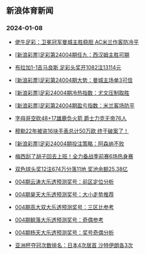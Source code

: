 ## 新浪体育新闻 
### 2024-01-08

+ [佬牛足彩：卫冕冠军曼城主胜稳胆 AC米兰作客防冷平](https://sports.sina.com.cn/l/2024-01-07/doc-inaasink0005493.shtml)

+ [[新浪彩票]足彩第24004期任九：西汉姆主胜可期](https://sports.sina.com.cn/l/2024-01-07/doc-inaascen0118164.shtml)

+ [布拉加1-1吉马良斯 足彩头奖开1082注13114元](https://sports.sina.com.cn/l/2024-01-07/doc-inaascee0789742.shtml)

+ [[新浪彩票]足彩第24004期大势：曼城主场单3可信](https://sports.sina.com.cn/l/2024-01-07/doc-inaascen0118045.shtml)

+ [[新浪彩票]足彩24004期冷热指数：尤文压制取胜](https://sports.sina.com.cn/l/2024-01-07/doc-inaascek7307007.shtml)

+ [[新浪彩票]足彩第24004期盈亏指数：米兰客场防平](https://sports.sina.com.cn/l/2024-01-07/doc-inaascek7306935.shtml)

+ [字母哥空砍48+17雄鹿负火箭 爵士力克无帝76人](https://sports.sina.com.cn/basketball/nba/2024-01-07/doc-inaaspuf9891455.shtml)

+ [穆勒22年被盗16块手表总计50万欧 终于破案了！](https://sports.sina.com.cn/global/germany/2024-01-07/doc-inaaspuf9910052.shtml)

+ [[新浪彩票]足彩24004期投注策略：阿森纳不败](https://sports.sina.com.cn/l/2024-01-07/doc-inaascek7306847.shtml)

+ [梅西刮了胡子回去上班！全力备战季前赛6场热身赛](https://sports.sina.com.cn/global/others/2024-01-07/doc-inaaspuc0312240.shtml)

+ [双色球头奖12注674万分落11地 奖池余额25.38亿](https://sports.sina.com.cn/l/2024-01-07/doc-inaatkxu6625983.shtml)

+ [004期云涛大乐透预测奖号：前区定位分析](https://sports.sina.com.cn/l/2024-01-07/doc-inaastzz0185090.shtml)

+ [004期昊天大乐透预测奖号：大小走势推荐](https://sports.sina.com.cn/l/2024-01-07/doc-inaasuaa6962399.shtml)

+ [004期高大双大乐透预测奖号：三区比参考](https://sports.sina.com.cn/l/2024-01-07/doc-inaasuaa6962062.shtml)

+ [004期鲸落大乐透预测奖号：奇偶参考](https://sports.sina.com.cn/l/2024-01-07/doc-inaasuaa6961905.shtml)

+ [004期杨天大乐透预测奖号：奖号奇偶分析](https://sports.sina.com.cn/l/2024-01-07/doc-inaasuaa6961770.shtml)

+ [亚洲杯夺冠次数排名：日本4次居首 沙特伊朗各3次](https://sports.sina.com.cn/china/asia/2024-01-07/doc-inaasina0692020.shtml)

